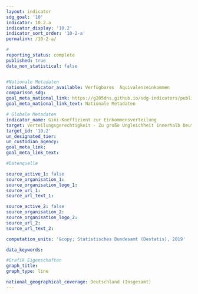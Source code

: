 ```yaml
---
layout: indicator                       
sdg_goal: '10'                       
indicator: 10.2.a                       
indicator_display: '10.2'                       
indicator_sort_order: '10-2-a'                       
permalink: /10-2-a/                       

#                       
reporting_status: complete                       
published: true                       
data_non_statistical: false                       


#Nationale Metadaten                       
national_indicator_available: Verfügbares  Äquivalenzeinkommen                       
comparison_sdg:                       
goal_meta_national_link: https://g205dns.github.io/sdg-indicators/public/MetaDe/10.2..pdf
goal_meta_national_link_text: Nationale Metadaten                       

# Globale Metadaten                       
indicator_name: Gini-Koeffizient zur Einkommensverteilung                       
target: Verteilungsgerechtigkeit - Zu große Ungleichheit innerhalb Deutschlands verhindern                       
target_id: '10.2'                       
un_designated_tier:                        
un_custodian_agency:                        
goal_meta_link:                        
goal_meta_link_text:                        

#Datenquelle                       

source_active_1: false                       
source_organisation_1:                        
source_organisation_logo_1:                        
source_url_1:                        
source_url_text_1:                        

source_active_2: false                       
source_organisation_2:                        
source_organisation_logo_2:                        
source_url_2:                        
source_url_text_2:                        

computation_units: '&copy; Statistisches Bundesamt (Destatis), 2019'                       

data_keywords:                        

#Grafik Eigenschaften                       
graph_title:                        
graph_type: line                       

national_geographical_coverage: Deutschland (Insgesamt)
---
```

